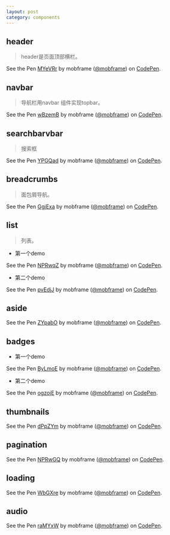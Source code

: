 ```yaml
---
layout: post
category: components
---
```


<script async src="//assets.codepen.io/assets/embed/ei.js"></script>

## header

> header是页面顶部横栏。

<p data-height="268" data-theme-id="0" data-slug-hash="MYeVRr" data-default-tab="result" data-user="mobframe" class='codepen'>See the Pen <a href='http://codepen.io/mobframe/pen/MYeVRr/'>MYeVRr</a> by mobframe (<a href='http://codepen.io/mobframe'>@mobframe</a>) on <a href='http://codepen.io'>CodePen</a>.</p>

## navbar

> 导航栏用navbar 组件实现topbar。

<p data-height="268" data-theme-id="10821" data-slug-hash="wBzemB" data-default-tab="result" data-user="mobframe" class='codepen'>See the Pen <a href='http://codepen.io/mobframe/pen/wBzemB/'>wBzemB</a> by mobframe (<a href='http://codepen.io/mobframe'>@mobframe</a>) on <a href='http://codepen.io'>CodePen</a>.</p>

## searchbarvbar

> 搜索框

<p data-height="268" data-theme-id="10821" data-slug-hash="YPGQad" data-default-tab="result" data-user="mobframe" class='codepen'>See the Pen <a href='http://codepen.io/mobframe/pen/YPGQad/'>YPGQad</a> by mobframe (<a href='http://codepen.io/mobframe'>@mobframe</a>) on <a href='http://codepen.io'>CodePen</a>.</p>

## breadcrumbs

> 面包屑导航。

<p data-height="268" data-theme-id="10821" data-slug-hash="GgjExa" data-default-tab="result" data-user="mobframe" class='codepen'>See the Pen <a href='http://codepen.io/mobframe/pen/GgjExa/'>GgjExa</a> by mobframe (<a href='http://codepen.io/mobframe'>@mobframe</a>) on <a href='http://codepen.io'>CodePen</a>.</p>

## list

> 列表。

* 第一个demo

<p data-height="268" data-theme-id="10821" data-slug-hash="NPRwqZ" data-default-tab="result" data-user="mobframe" class='codepen'>See the Pen <a href='http://codepen.io/mobframe/pen/NPRwqZ/'>NPRwqZ</a> by mobframe (<a href='http://codepen.io/mobframe'>@mobframe</a>) on <a href='http://codepen.io'>CodePen</a>.</p>

* 第二个demo

<p data-height="268" data-theme-id="10821" data-slug-hash="pvEdjJ" data-default-tab="result" data-user="mobframe" class='codepen'>See the Pen <a href='http://codepen.io/mobframe/pen/pvEdjJ/'>pvEdjJ</a> by mobframe (<a href='http://codepen.io/mobframe'>@mobframe</a>) on <a href='http://codepen.io'>CodePen</a>.</p>

## aside 

<p data-height="268" data-theme-id="10821" data-slug-hash="ZYpabO" data-default-tab="result" data-user="mobframe" class='codepen'>See the Pen <a href='http://codepen.io/mobframe/pen/ZYpabO/'>ZYpabO</a> by mobframe (<a href='http://codepen.io/mobframe'>@mobframe</a>) on <a href='http://codepen.io'>CodePen</a>.</p>

## badges

* 第一个demo

<p data-height="268" data-theme-id="10821" data-slug-hash="ByLmoE" data-default-tab="result" data-user="mobframe" class='codepen'>See the Pen <a href='http://codepen.io/mobframe/pen/ByLmoE/'>ByLmoE</a> by mobframe (<a href='http://codepen.io/mobframe'>@mobframe</a>) on <a href='http://codepen.io'>CodePen</a>.</p>

* 第二个demo

<p data-height="268" data-theme-id="10821" data-slug-hash="ogzojE" data-default-tab="result" data-user="mobframe" class='codepen'>See the Pen <a href='http://codepen.io/mobframe/pen/ogzojE/'>ogzojE</a> by mobframe (<a href='http://codepen.io/mobframe'>@mobframe</a>) on <a href='http://codepen.io'>CodePen</a>.</p>

## thumbnails

<p data-height="268" data-theme-id="10821" data-slug-hash="dPpZYm" data-default-tab="result" data-user="mobframe" class='codepen'>See the Pen <a href='http://codepen.io/mobframe/pen/dPpZYm/'>dPpZYm</a> by mobframe (<a href='http://codepen.io/mobframe'>@mobframe</a>) on <a href='http://codepen.io'>CodePen</a>.</p>

## pagination

<p data-height="268" data-theme-id="10821" data-slug-hash="NPRwGQ" data-default-tab="result" data-user="mobframe" class='codepen'>See the Pen <a href='http://codepen.io/mobframe/pen/NPRwGQ/'>NPRwGQ</a> by mobframe (<a href='http://codepen.io/mobframe'>@mobframe</a>) on <a href='http://codepen.io'>CodePen</a>.</p>

## loading
<p data-height="268" data-theme-id="10821" data-slug-hash="WbGXre" data-default-tab="result" data-user="mobframe" class='codepen'>See the Pen <a href='http://codepen.io/mobframe/pen/WbGXre/'>WbGXre</a> by mobframe (<a href='http://codepen.io/mobframe'>@mobframe</a>) on <a href='http://codepen.io'>CodePen</a>.</p>

## audio
<p data-height="268" data-theme-id="10821" data-slug-hash="raMYxW" data-default-tab="result" data-user="mobframe" class='codepen'>See the Pen <a href='http://codepen.io/mobframe/pen/raMYxW/'>raMYxW</a> by mobframe (<a href='http://codepen.io/mobframe'>@mobframe</a>) on <a href='http://codepen.io'>CodePen</a>.</p>
